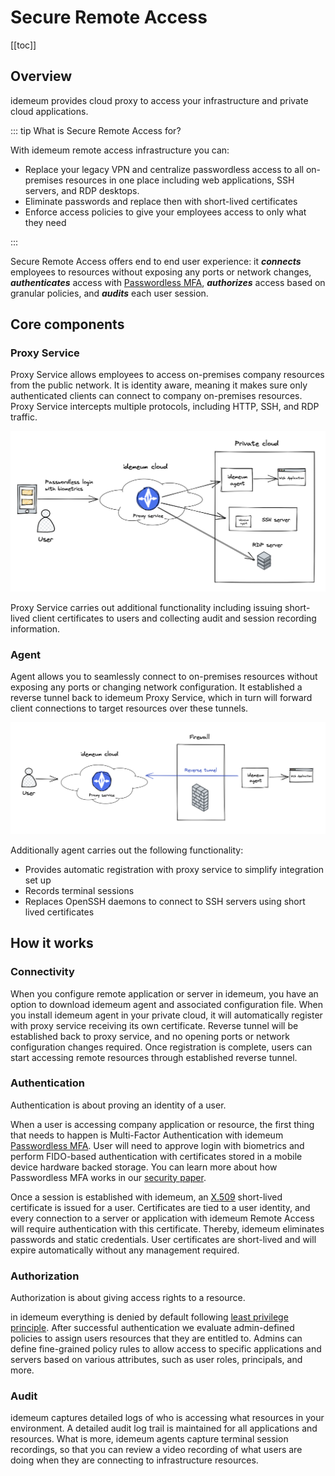 # Secure Remote Access
[[toc]]

## Overview

idemeum provides cloud proxy to access your infrastructure and private cloud applications.

::: tip What is Secure Remote Access for?

With idemeum remote access infrastructure you can:

* Replace your legacy VPN and centralize passwordless access to all on-premises resources in one place including web applications, SSH servers, and RDP desktops.
* Eliminate passwords and replace then with short-lived certificates
* Enforce access policies to give your employees access to only what they need

:::

Secure Remote Access offers end to end user experience: it ***connects*** employees to resources without exposing any ports or network changes, ***authenticates*** access with [Passwordless MFA](./mfa-overview.html), ***authorizes*** access based on granular policies, and ***audits*** each user session. 

## Core components

### Proxy Service
Proxy Service allows employees to access on-premises company resources from the public network. It is identity aware, meaning it makes sure only authenticated clients can connect to company on-premises resources. Proxy Service intercepts multiple protocols, including HTTP, SSH, and RDP traffic.

![Remote access overview](../remote-access/images/overview.png)

Proxy Service carries out additional functionality including issuing short-lived client certificates to users and collecting audit and session recording information. 

### Agent

Agent allows you to seamlessly connect to on-premises resources without exposing any ports or changing network configuration. It established a reverse tunnel back to idemeum Proxy Service, which in turn will forward client connections to target resources over these tunnels.


![Agent tunnel](../remote-access/images/reverse-tunnel.png)

Additionally agent carries out the following functionality: 

* Provides automatic registration with proxy service to simplify integration set up
* Records terminal sessions
* Replaces OpenSSH daemons to connect to SSH servers using short lived certificates

## How it works

### Connectivity

When you configure remote application or server in idemeum, you have an option to download idemeum agent and associated configuration file. When you install idemeum agent in your private cloud, it will automatically register with proxy service receiving its own certificate. Reverse tunnel will be established back to proxy service, and no opening ports or network configuration changes required. Once registration is complete, users can start accessing remote resources through established reverse tunnel. 


### Authentication

Authentication is about proving an identity of a user.

When a user is accessing company application or resource, the first thing that needs to happen is Multi-Factor Authentication with idemeum [Passwordless MFA](./mfa-overview.html). User will need to approve login with biometrics and perform FIDO-based authentication with certificates stored in a mobile device hardware backed storage. You can learn more about how Passwordless MFA works in our [security paper](./security-whitepaper.html). 

Once a session is established with idemeum, an [X.509](https://en.wikipedia.org/wiki/X.509) short-lived certificate is issued for a user. Certificates are tied to a user identity, and every connection to a server or application with idemeum Remote Access will require authentication with this certificate. Thereby, idemeum eliminates passwords and static credentials. User certificates are short-lived and will expire automatically without any management required. 

### Authorization

Authorization is about giving access rights to a resource.

in idemeum everything is denied by default following [least privilege principle](https://en.wikipedia.org/wiki/Principle_of_least_privilege). After successful authentication we evaluate admin-defined policies to assign users resources that they are entitled to. 
Admins can define fine-grained policy rules to allow access to specific applications and servers based on various attributes, such as user roles, principals, and more.

### Audit

idemeum captures detailed logs of who is accessing what resources in your environment. A detailed audit log trail is maintained for all applications and resources. What is more, idemeum agents capture terminal session recordings, so that you can review a video recording of what users are doing when they are connecting to infrastructure resources.